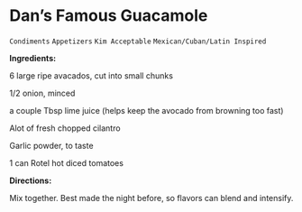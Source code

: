 # Dan’s Famous Guacamole

`Condiments` `Appetizers` `Kim Acceptable` `Mexican/Cuban/Latin Inspired`

**Ingredients:**

6 large ripe avacados, cut into small chunks

1/2 onion, minced

a couple Tbsp lime juice (helps keep the avocado from browning too fast)

Alot of fresh chopped cilantro

Garlic powder, to taste

1 can Rotel hot diced tomatoes

**Directions:**

Mix together. Best made the night before, so flavors can blend and intensify. 
